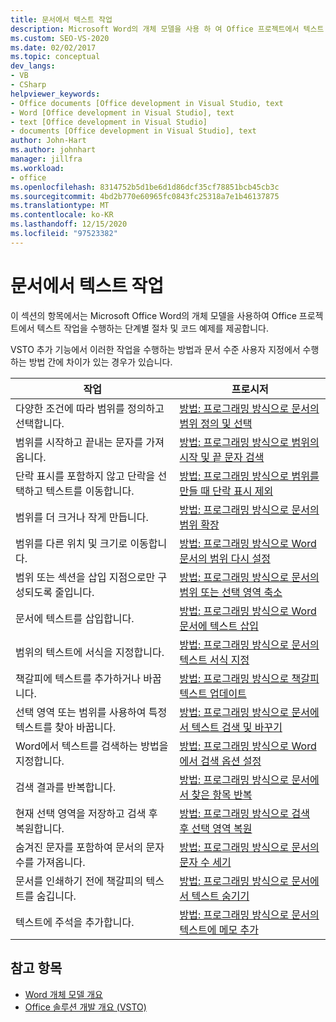 ```yaml
---
title: 문서에서 텍스트 작업
description: Microsoft Word의 개체 모델을 사용 하 여 Office 프로젝트에서 텍스트 작업을 수행 하는 단계별 절차 및 코드 예제에 대해 알아봅니다.
ms.custom: SEO-VS-2020
ms.date: 02/02/2017
ms.topic: conceptual
dev_langs:
- VB
- CSharp
helpviewer_keywords:
- Office documents [Office development in Visual Studio, text
- Word [Office development in Visual Studio], text
- text [Office development in Visual Studio]
- documents [Office development in Visual Studio], text
author: John-Hart
ms.author: johnhart
manager: jillfra
ms.workload:
- office
ms.openlocfilehash: 8314752b5d1be6d1d86dcf35cf78851bcb45cb3c
ms.sourcegitcommit: 4bd2b770e60965fc0843fc25318a7e1b46137875
ms.translationtype: MT
ms.contentlocale: ko-KR
ms.lasthandoff: 12/15/2020
ms.locfileid: "97523382"
---
```

# <a name="work-with-text-in-documents"></a>문서에서 텍스트 작업
  이 섹션의 항목에서는 Microsoft Office Word의 개체 모델을 사용하여 Office 프로젝트에서 텍스트 작업을 수행하는 단계별 절차 및 코드 예제를 제공합니다.

 VSTO 추가 기능에서 이러한 작업을 수행하는 방법과 문서 수준 사용자 지정에서 수행하는 방법 간에 차이가 있는 경우가 있습니다.

|작업|프로시저|
|----------|---------------|
|다양한 조건에 따라 범위를 정의하고 선택합니다.|[방법: 프로그래밍 방식으로 문서의 범위 정의 및 선택](../vsto/how-to-programmatically-define-and-select-ranges-in-documents.md)|
|범위를 시작하고 끝내는 문자를 가져옵니다.|[방법: 프로그래밍 방식으로 범위의 시작 및 끝 문자 검색](../vsto/how-to-programmatically-retrieve-start-and-end-characters-in-ranges.md)|
|단락 표시를 포함하지 않고 단락을 선택하고 텍스트를 이동합니다.|[방법: 프로그래밍 방식으로 범위를 만들 때 단락 표시 제외](../vsto/how-to-programmatically-exclude-paragraph-marks-when-creating-ranges.md)|
|범위를 더 크거나 작게 만듭니다.|[방법: 프로그래밍 방식으로 문서의 범위 확장](../vsto/how-to-programmatically-extend-ranges-in-documents.md)|
|범위를 다른 위치 및 크기로 이동합니다.|[방법: 프로그래밍 방식으로 Word 문서의 범위 다시 설정](../vsto/how-to-programmatically-reset-ranges-in-word-documents.md)|
|범위 또는 섹션을 삽입 지점으로만 구성되도록 줄입니다.|[방법: 프로그래밍 방식으로 문서의 범위 또는 선택 영역 축소](../vsto/how-to-programmatically-collapse-ranges-or-selections-in-documents.md)|
|문서에 텍스트를 삽입합니다.|[방법: 프로그래밍 방식으로 Word 문서에 텍스트 삽입](../vsto/how-to-programmatically-insert-text-into-word-documents.md)|
|범위의 텍스트에 서식을 지정합니다.|[방법: 프로그래밍 방식으로 문서의 텍스트 서식 지정](../vsto/how-to-programmatically-format-text-in-documents.md)|
|책갈피에 텍스트를 추가하거나 바꿉니다.|[방법: 프로그래밍 방식으로 책갈피 텍스트 업데이트](../vsto/how-to-programmatically-update-bookmark-text.md)|
|선택 영역 또는 범위를 사용하여 특정 텍스트를 찾아 바꿉니다.|[방법: 프로그래밍 방식으로 문서에서 텍스트 검색 및 바꾸기](../vsto/how-to-programmatically-search-for-and-replace-text-in-documents.md)|
|Word에서 텍스트를 검색하는 방법을 지정합니다.|[방법: 프로그래밍 방식으로 Word에서 검색 옵션 설정](../vsto/how-to-programmatically-set-search-options-in-word.md)|
|검색 결과를 반복합니다.|[방법: 프로그래밍 방식으로 문서에서 찾은 항목 반복](../vsto/how-to-programmatically-loop-through-found-items-in-documents.md)|
|현재 선택 영역을 저장하고 검색 후 복원합니다.|[방법: 프로그래밍 방식으로 검색 후 선택 영역 복원](../vsto/how-to-programmatically-restore-selections-after-searches.md)|
|숨겨진 문자를 포함하여 문서의 문자 수를 가져옵니다.|[방법: 프로그래밍 방식으로 문서의 문자 수 세기](../vsto/how-to-programmatically-count-characters-in-documents.md)|
|문서를 인쇄하기 전에 책갈피의 텍스트를 숨깁니다.|[방법: 프로그래밍 방식으로 문서에서 텍스트 숨기기](../vsto/how-to-programmatically-hide-text-in-documents.md)|
|텍스트에 주석을 추가합니다.|[방법: 프로그래밍 방식으로 문서의 텍스트에 메모 추가](../vsto/how-to-programmatically-add-comments-to-text-in-documents.md)|

## <a name="see-also"></a>참고 항목
- [Word 개체 모델 개요](../vsto/word-object-model-overview.md)
- [Office 솔루션 개발 개요 &#40;VSTO&#41;](../vsto/office-solutions-development-overview-vsto.md)
